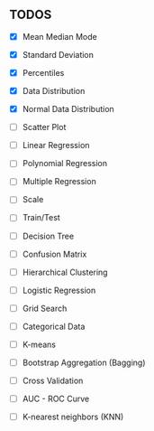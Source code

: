## TODOS

- [x] Mean Median Mode
- [x] Standard Deviation
- [x] Percentiles
- [x] Data Distribution
- [x] Normal Data Distribution
- [ ] Scatter Plot
- [ ] Linear Regression
- [ ] Polynomial Regression
- [ ] Multiple Regression
- [ ] Scale
- [ ] Train/Test
- [ ] Decision Tree
- [ ] Confusion Matrix
- [ ] Hierarchical Clustering
- [ ] Logistic Regression
- [ ] Grid Search
- [ ] Categorical Data
- [ ] K-means
- [ ] Bootstrap Aggregation (Bagging)
- [ ] Cross Validation
- [ ] AUC - ROC Curve
- [ ] K-nearest neighbors (KNN)


